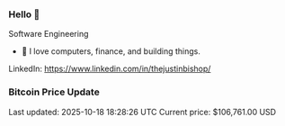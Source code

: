 ### Hello 🤙  

Software Engineering

- 🔭 I love computers, finance, and building things.
  
LinkedIn: https://www.linkedin.com/in/thejustinbishop/  















































































































































































































































































































































































































































































































































































































































































































































































































































































































































































































































































































































































































































### Bitcoin Price Update
Last updated: 2025-10-18 18:28:26 UTC
Current price: $106,761.00 USD
